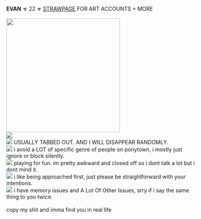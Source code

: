 **EVAN** ☣ 22 ☣ 
[STRAWPAGE](https://w0lf.straw.page) FOR ART ACCOUNTS + MORE  <br/>
<br/> <a href="https://artfight.net/attack/12233612.umm-what-the-heck"> 
<img src="https://i.imgur.com/XqTVRr0.png" height=300> <br/>
<img src="https://gifcity.carrd.co/assets/images/gallery39/59e6c9a7.gif?v=47652796">
</a>
<br/>
<img src="https://i.imgur.com/ovaff5r.gif"> USUALLY TABBED OUT. AND I WILL DISAPPEAR RANDOMLY. 
<br/>
<img src="https://gifcity.carrd.co/assets/images/gallery01/541621c7.gif?v=e3c0bc0f"> i avoid a LOT of specific genre of people on ponytown, i mostly just ignore or block silently.
<br/> 
<img src="https://gifcity.carrd.co/assets/images/gallery311/4262d959.gif?v=e3c0bc0f"> playing for fun. im pretty awkward and closed off so i dont talk a lot but i dont mind it.
<br/>
<img src="https://gifcity.carrd.co/assets/images/gallery311/3797eab7.gif?v=e3c0bc0f"> i like being approached first, just please be straightforward with your intentions.
<br/>
<img src="https://gifcity.carrd.co/assets/images/gallery01/9e656c08.gif?v=e3c0bc0f"> i have memory issues and A Lot Of Other Issues, srry if i say the same thing to you twice.
<br/>
<br/>
copy my shit and imma find you in real life
